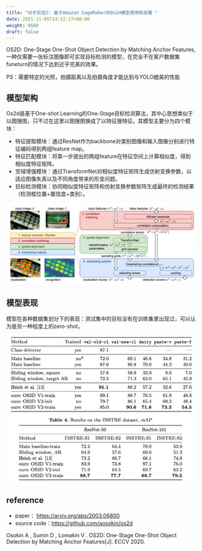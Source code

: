 ```yaml
---
title: "动手实验2: 基于Amazon SageMaker的Os2d模型使用和部署 "
date: 2021-11-05T14:52:27+08:00
weight: 0600
draft: false
---
```


OS2D: One-Stage One-Shot Object Detection by Matching Anchor Features,一种仅需要一张标注图像即可实现目标检测的模型，在完全不在客户数据集funeturn的情况下达到近乎完美的效果。

PS：需要特定的光照，拍摄距离以及拍摄角度才能达到与YOLO媲美的性能

## 模型架构
Os2d是基于One-shot Learning的One-Stage目标检测算法，其中心思想类似于以图搜图，只不过在这里以图搜图换成了以特征搜特征。其模型主要分为四个模块：
* 特征提取模块：通过ResNet作为backbone对类别图像和输入图像分别进行特征编码得到两组feature map。
* 特征匹配模块：将第一步提出的两组feature在特征空间上计算相似度，得到相似度特征矩阵。
* 空域增强模块：通过TransformNet对相似度特征矩阵生成仿射变换参数，以适应图像失真以及不同角度带来的形变问题。
* 目标检测模块：协同相似度特征矩阵和仿射变换参数矩阵生成最终的检测结果（检测框位置+置信度+类别）。

![](../pics/os2d/1.png)



## 模型表现

模型在各种数据集划分下的表现：测试集中的目标没有在训练集里出现过，可以认为是另一种程度上的zero-shot。

![](../pics/os2d/2.png)

## reference

* paper： https://arxiv.org/abs/2003.06800
* source code：https://github.com/aosokin/os2d

 Osokin A , Sumin D , Lomakin V . OS2D: One-Stage One-Shot Object Detection by Matching Anchor Features[J]. ECCV 2020.


